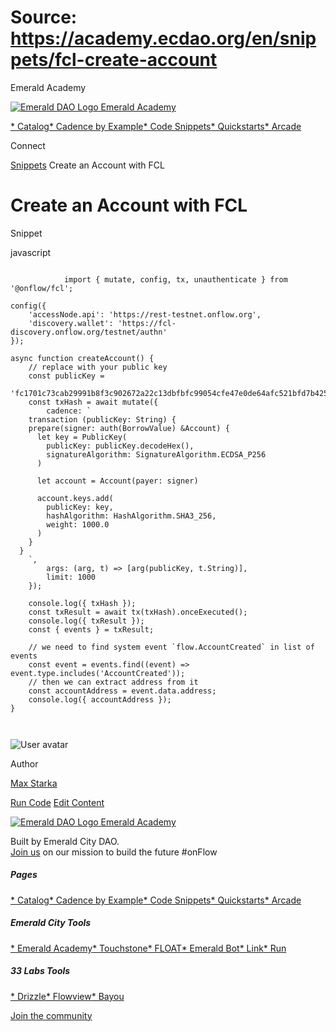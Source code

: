 # Source: https://academy.ecdao.org/en/snippets/fcl-create-account

Emerald Academy





[![Emerald DAO Logo](/ea-logo.png)
Emerald Academy](/en/)


[* Catalog](/en/catalog)[* Cadence by Example](/en/cadence-by-example)[* Code Snippets](/en/snippets)[* Quickstarts](/en/quickstarts)[* Arcade](https://arcade.ecdao.org)

Connect



[Snippets](/en/snippets)
Create an Account with FCL

# Create an Account with FCL

Snippet

javascript

```
		
			import { mutate, config, tx, unauthenticate } from '@onflow/fcl';

config({
	'accessNode.api': 'https://rest-testnet.onflow.org',
	'discovery.wallet': 'https://fcl-discovery.onflow.org/testnet/authn'
});

async function createAccount() {
	// replace with your public key
	const publicKey =
		'fc1701c73cab29991b8f3c902672a22c13dbfbfc99054cfe47e0de64afc521bfd7b4250e20cae6e296819539712b32166f46c1e6d74427ff1c08422b0f600e98';
	const txHash = await mutate({
		cadence: `
    transaction (publicKey: String) {
    prepare(signer: auth(BorrowValue) &Account) {
      let key = PublicKey(
        publicKey: publicKey.decodeHex(),
        signatureAlgorithm: SignatureAlgorithm.ECDSA_P256
      )

      let account = Account(payer: signer)

      account.keys.add(
        publicKey: key,
        hashAlgorithm: HashAlgorithm.SHA3_256,
        weight: 1000.0
      )
    }
  }
    `,
		args: (arg, t) => [arg(publicKey, t.String)],
		limit: 1000
	});

	console.log({ txHash });
	const txResult = await tx(txHash).onceExecuted();
	console.log({ txResult });
	const { events } = txResult;

	// we need to find system event `flow.AccountCreated` in list of events
	const event = events.find((event) => event.type.includes('AccountCreated'));
	// then we can extract address from it
	const accountAddress = event.data.address;
	console.log({ accountAddress });
}
		 
	
```

![User avatar](https://pbs.twimg.com/profile_images/1476344533172510722/5Bka7etN_400x400.jpg)

Author

[Max Starka](https://twitter.com/MaxStalker)

[Run Code](https://codesandbox.io/s/fcl-create-account-2y4w7z?file=/src/index.js:0-1396)
[Edit Content](https://github.com/emerald-dao/emerald-academy-v2/tree/main/src/lib/content/snippets/fcl-create-account/readme.md)



[![Emerald DAO Logo](/ea-logo.png)
Emerald Academy](/en/)

Built by Emerald City DAO.  
[Join us](https://discord.gg/emerald-city-906264258189332541) on our mission to build the future #onFlow

##### Pages

[* Catalog](/en/catalog)[* Cadence by Example](/en/cadence-by-example)[* Code Snippets](/en/snippets)[* Quickstarts](/en/quickstarts)[* Arcade](https://arcade.ecdao.org)


##### Emerald City Tools

[* Emerald Academy](https://academy.ecdao.org/)[* Touchstone](https://touchstone.city/)[* FLOAT](https://floats.city/)[* Emerald Bot](https://bot.ecdao.org/)[* Link](https://link.ecdao.org/)[* Run](https://run.ecdao.org/)


##### 33 Labs Tools

[* Drizzle](https://drizzle33.app/)[* Flowview](https://flowview.app/)[* Bayou](https://bayou33.app/)

[Join the community](https://discord.gg/emerald-city-906264258189332541)
